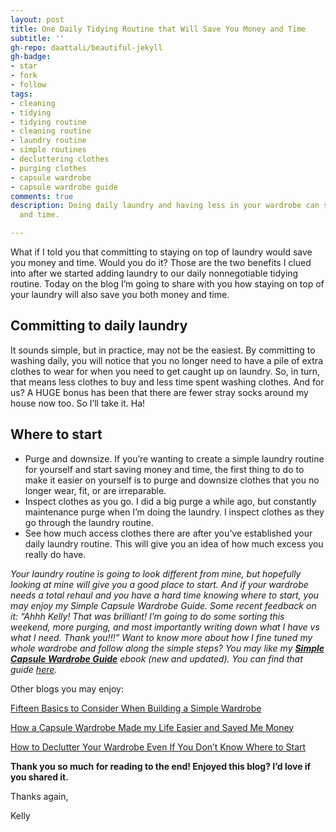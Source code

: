 ```yaml
---
layout: post
title: One Daily Tidying Routine that Will Save You Money and Time
subtitle: ''
gh-repo: daattali/beautiful-jekyll
gh-badge:
- star
- fork
- follow
tags:
- cleaning
- tidying
- tidying routine
- cleaning routine
- laundry routine
- simple routines
- decluttering clothes
- purging clothes
- capsule wardrobe
- capsule wardrobe guide
comments: true
description: Doing daily laundry and having less in your wardrobe can save you money
  and time.

---
```

What if I told you that committing to staying on top of laundry would save you money and time. Would you do it? Those are the two benefits I clued into after we started adding laundry to our daily nonnegotiable tidying routine. Today on the blog I’m going to share with you how staying on top of your laundry will also save you both money and time.

## Committing to daily laundry

It sounds simple, but in practice, may not be the easiest. By committing to washing daily, you will notice that you no longer need to have a pile of extra clothes to wear for when you need to get caught up on laundry. So, in turn, that means less clothes to buy and less time spent washing clothes. And for us? A HUGE bonus has been that there are fewer stray socks around my house now too. So I’ll take it. Ha!

## Where to start

* Purge and downsize. If you’re wanting to create a simple laundry routine for yourself and start saving money and time, the first thing to do to make it easier on yourself is to purge and downsize clothes that you no longer wear, fit, or are irreparable.
* Inspect clothes as you go. I did a big purge a while ago, but constantly maintenance purge when I’m doing the laundry. I inspect clothes as they go through the laundry routine.
* See how much access clothes there are after you’ve established your daily laundry routine. This will give you an idea of how much excess you really do have.

_Your laundry routine is going to look different from mine, but hopefully looking at mine will give you a good place to start. And if your wardrobe needs a total rehaul and you have a hard time knowing where to start, you may enjoy my Simple Capsule Wardrobe Guide. Some recent feedback on it: “Ahhh Kelly! That was brilliant! I’m going to do some sorting this weekend, more purging, and most importantly writing down what I have vs what I need. Thank you!!!” Want to know more about how I fine tuned my whole wardrobe and follow along the simple steps? You may like my_ [**_Simple Capsule Wardrobe Guide_**](https://www.simplehomemom.com/simple-capsule-wardrobe-guide/) _ebook (new and updated). You can find that guide_ [_here_](https://www.simplehomemom.com/simple-capsule-wardrobe-guide/)_._

Other blogs you may enjoy:

[Fifteen Basics to Consider When Building a Simple Wardrobe](https://www.simplehomemom.com/2020-11-11-fifteen-basics-to-consider-when-building-a-simple-wardrobe/)

[How a Capsule Wardrobe Made my Life Easier and Saved Me Money](https://www.simplehomemom.com/2020-10-27-how-a-capsule-wardrobe-made-my-life-easier-and-saved-me-money/)

[How to Declutter Your Wardrobe Even If You Don’t Know Where to Start](https://www.simplehomemom.com/2020-08-25-how-to-declutter-your-wardrobe-even-if-you-don-t-know-where-to-start/)

**Thank you so much for reading to the end! Enjoyed this blog? I’d love if you shared it.**

Thanks again,

Kelly 